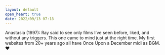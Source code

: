 ```yaml
---
layout: default
open_heart: true
date: 2022/09/13 07:18
---
```


Anastasia (1997): Ray said to see only films I’ve seen before, liked, and without any triggers. This one came to mind just at the right time. My first websites from 20+ years ago all have Once Upon a December midi as BGM. ♥︎
